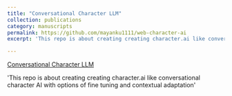 ```yaml
---
title: "Conversational Character LLM"
collection: publications
category: manuscripts
permalink: https://github.com/mayanku1111/web-character-ai
excerpt: 'This repo is about creating creating character.ai like conversational character AI with options of fine tuning and contextual adaptation'

---
```


[Conversational Character LLM](https://github.com/mayanku1111/web-character-ai)

'This repo is about creating creating character.ai like conversational character AI with options of fine tuning and contextual adaptation'